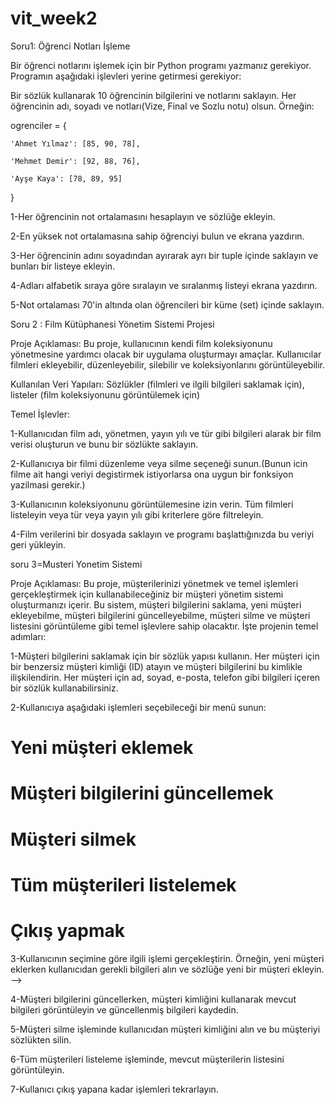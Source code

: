# vit_week2


Soru1: Öğrenci Notları İşleme

Bir öğrenci notlarını işlemek için bir Python programı yazmanız gerekiyor. Programın aşağıdaki işlevleri yerine getirmesi gerekiyor:

Bir sözlük kullanarak 10 öğrencinin bilgilerini ve notlarını saklayın. Her öğrencinin adı, soyadı ve notları(Vize, Final ve Sozlu notu) olsun. Örneğin:


ogrenciler = {

    'Ahmet Yılmaz': [85, 90, 78],
    
    'Mehmet Demir': [92, 88, 76],
    
    'Ayşe Kaya': [78, 89, 95]
}


1-Her öğrencinin not ortalamasını hesaplayın ve sözlüğe ekleyin.

2-En yüksek not ortalamasına sahip öğrenciyi bulun ve ekrana yazdırın.

3-Her öğrencinin adını soyadından ayırarak ayrı bir tuple içinde saklayın ve bunları bir listeye ekleyin.

4-Adları alfabetik sıraya göre sıralayın ve sıralanmış listeyi ekrana yazdırın.

5-Not ortalaması 70'in altında olan öğrencileri bir küme (set) içinde saklayın.





Soru 2 : Film Kütüphanesi Yönetim Sistemi Projesi

Proje Açıklaması: Bu proje, kullanıcının kendi film koleksiyonunu yönetmesine yardımcı olacak bir uygulama oluşturmayı amaçlar. Kullanıcılar filmleri ekleyebilir, düzenleyebilir, silebilir ve koleksiyonlarını görüntüleyebilir.

Kullanılan Veri Yapıları: Sözlükler (filmleri ve ilgili bilgileri saklamak için), listeler (film koleksiyonunu görüntülemek için)

Temel İşlevler:

1-Kullanıcıdan film adı, yönetmen, yayın yılı ve tür gibi bilgileri alarak bir film verisi oluşturun ve bunu bir sözlükte saklayın.

2-Kullanıcıya bir filmi düzenleme veya silme seçeneği sunun.(Bunun icin filme ait hangi veriyi degistirmek istiyorlarsa ona uygun bir fonksiyon yazilmasi gerekir.)

3-Kullanıcının koleksiyonunu görüntülemesine izin verin. Tüm filmleri listeleyin veya tür veya yayın yılı gibi kriterlere göre filtreleyin.

4-Film verilerini bir dosyada saklayın ve programı başlattığınızda bu veriyi geri yükleyin.




soru 3=Musteri Yonetim Sistemi

 Proje Açıklaması: Bu proje, müşterilerinizi yönetmek ve temel işlemleri gerçekleştirmek için kullanabileceğiniz bir müşteri yönetim sistemi oluşturmanızı içerir. Bu sistem, müşteri bilgilerini saklama, yeni müşteri ekleyebilme, müşteri bilgilerini güncelleyebilme, müşteri silme ve müşteri listesini görüntüleme gibi temel işlevlere sahip olacaktır. İşte projenin temel adımları:

 1-Müşteri bilgilerini saklamak için bir sözlük yapısı kullanın. Her müşteri için bir benzersiz müşteri kimliği (ID) atayın ve müşteri bilgilerini bu kimlikle ilişkilendirin. Her müşteri için ad, soyad, e-posta, telefon gibi bilgileri içeren bir sözlük kullanabilirsiniz.

2-Kullanıcıya aşağıdaki işlemleri seçebileceği bir menü sunun:

# Yeni müşteri eklemek
# Müşteri bilgilerini güncellemek
# Müşteri silmek
# Tüm müşterileri listelemek
# Çıkış yapmak
3-Kullanıcının seçimine göre ilgili işlemi gerçekleştirin. Örneğin, yeni müşteri eklerken kullanıcıdan gerekli bilgileri alın ve sözlüğe yeni bir müşteri ekleyin. -->

4-Müşteri bilgilerini güncellerken, müşteri kimliğini kullanarak mevcut bilgileri görüntüleyin ve güncellenmiş bilgileri kaydedin.

5-Müşteri silme işleminde kullanıcıdan müşteri kimliğini alın ve bu müşteriyi sözlükten silin.

6-Tüm müşterileri listeleme işleminde, mevcut müşterilerin listesini görüntüleyin.

7-Kullanıcı çıkış yapana kadar işlemleri tekrarlayın. 



